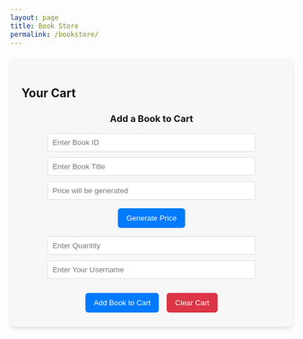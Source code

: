 ```yaml
---
layout: page
title: Book Store
permalink: /bookstore/
---
```


<style> 
  .cart-container {
    max-width: 600px;
    margin: 20px auto;
    padding: 20px;
    background-color: #f7f7f7;
    border-radius: 8px;
    box-shadow: 0 4px 6px rgba(0, 0, 0, 0.1);
  }
  .cart-item {
    display: flex;
    justify-content: space-between;
    align-items: center;
    padding: 10px;
    background-color: #fff;
    border: 1px solid #ddd;
    border-radius: 4px;
    margin-bottom: 10px;
  }
  .cart-buttons, .cart-inputs {
    text-align: center;
    margin-top: 20px;
  }
  .btn {
    background-color: #007bff;
    color: #fff;
    padding: 10px 15px;
    border: none;
    border-radius: 5px;
    cursor: pointer;
    margin: 5px;
  }
  .btn.clear {
    background-color: #dc3545;
  }
  .input-field {
    display: block;
    margin: 10px auto;
    width: 80%;
    padding: 8px;
    border: 1px solid #ddd;
    border-radius: 4px;
  }
</style>

<div class="cart-container">
  <h2>Your Cart</h2>
  <div id="cartItems">
    <!-- Cart items will be dynamically added here -->
  </div>

  <div class="cart-inputs">
    <h3>Add a Book to Cart</h3>
    <input type="number" id="bookId" class="input-field" placeholder="Enter Book ID" />
    <input type="text" id="bookTitle" class="input-field" placeholder="Enter Book Title" />
    <div>
      <input
        type="text"
        id="bookPrice"
        class="input-field"
        placeholder="Price will be generated"
        readonly
      />
      <button class="btn" onclick="generatePrice()">Generate Price</button>
    </div>
    <input type="number" id="bookQuantity" class="input-field" placeholder="Enter Quantity" />
    <input type="text" id="username" class="input-field" placeholder="Enter Your Username" />
  </div>

  <div class="cart-buttons">
    <button class="btn" onclick="addToCart()">Add Book to Cart</button>
    <button class="btn clear" onclick="clearCart()">Clear Cart</button>
  </div>
</div>

<script>
  const pythonURI = 'http://127.0.0.1:8887/api'; // Replace with your actual API URL

  // Fetch and display cart items
  function fetchCartItems() {
    fetch(`${pythonURI}/cart`)
      .then(response => response.json())
      .then(data => {
        const cartItemsContainer = document.getElementById('cartItems');
        cartItemsContainer.innerHTML = ''; // Clear current items

        if (data.items && data.items.length > 0) {
          data.items.forEach(item => {
            const cartItemDiv = document.createElement('div');
            cartItemDiv.classList.add('cart-item');
            cartItemDiv.innerHTML = `
              <span>${item.title} (by ${item.author || 'Unknown'})</span>
              <span>Price: $${item.price} | Quantity: ${item.quantity}</span>
            `;
            cartItemsContainer.appendChild(cartItemDiv);
          });
        } else {
          cartItemsContainer.innerHTML = '<p>Your cart is empty.</p>';
        }
      })
      .catch(error => {
        console.error('Error fetching cart items:', error);
      });
  }

  // Generate a random price between 1 and 15
  function generatePrice() {
    const randomPrice = (Math.random() * 14 + 1).toFixed(2); // Generate price between 1 and 15
    document.getElementById('bookPrice').value = randomPrice;
  }

  // Add a book to the cart
  function addToCart() {
    const bookId = document.getElementById('bookId').value.trim();
    const bookTitle = document.getElementById('bookTitle').value.trim();
    const bookPrice = document.getElementById('bookPrice').value.trim();
    const bookQuantity = document.getElementById('bookQuantity').value.trim();
    const username = document.getElementById('username').value.trim();

    if (bookId && bookTitle && bookPrice && bookQuantity && username) {
      const data = {
        id: parseInt(bookId),
        title: bookTitle,
        price: parseFloat(bookPrice),
        quantity: parseInt(bookQuantity),
        _name: username // Match the backend key
      };

      fetch(`${pythonURI}/cart`, {
        method: 'POST',
        headers: { 'Content-Type': 'application/json' },
        body: JSON.stringify(data)
      })
        .then(response => response.json())
        .then(data => {
          alert(data.message || 'Book added to cart!');
          fetchCartItems(); // Refresh cart items
        })
        .catch(error => {
          console.error('Error adding book to cart:', error);
        });
    } else {
      alert('Please fill out all fields before adding the book to the cart.');
    }
  }

  // Clear the cart
  function clearCart() {
    fetch(`${pythonURI}/cart`, {
      method: 'DELETE',
      headers: { 'Content-Type': 'application/json' },
      body: JSON.stringify({ username: document.getElementById('username').value.trim() }) // User-specific clearing
    })
      .then(response => response.json())
      .then(data => {
        alert(data.message || 'Cart cleared successfully!');
        fetchCartItems(); // Refresh cart items
      })
      .catch(error => {
        console.error('Error clearing cart:', error);
      });
  }

  // Fetch cart items on page load
  fetchCartItems();
</script>
